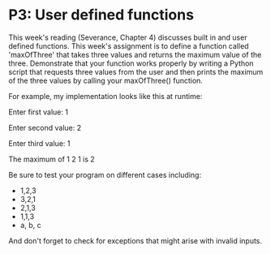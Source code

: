 # P3: User defined functions

This week's reading (Severance, Chapter 4) discusses built in and user defined functions.  This week's assignment is to define a function called 'maxOfThree' that takes three values and returns the maximum value of the three.  Demonstrate that your function works properly by writing a Python script that requests three values from the user and then prints the maximum of the three values by calling your maxOfThree() function.

For example, my implementation looks like this at runtime:

Enter first value: 1

Enter second value: 2

Enter third value: 1

The maximum of 1 2 1 is 2

 Be sure to test your program on different cases including:

- 1,2,3
- 3,2,1
- 2,1,3
- 1,1,3
- a, b, c

And don't forget to check for exceptions that might arise with invalid inputs.

